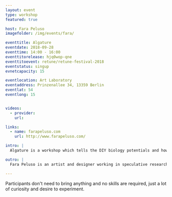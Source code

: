 ```yaml
---
layout: event
type: workshop
featured: true

host: Fara Peluso
imagefolder: /img/events/fara/

eventtitle: Algature
eventdate: 2018-09-28
eventtime: 14:00 - 16:00
eventtitorelease: hjq0wop-qne
eventtitoevent: retune/retune-festival-2018
eventstatus: singup
evnetcapacity: 15

eventlocation: Art Laboratory
eventaddress: Prinzenallee 34, 13359 Berlin
eventlat: 54
eventlong: 15


videos:
  - provider:
    url:

links:
  - name: farapeluso.com
    url: http://www.farapeluso.com/

intro: |
  Algature is a workshop which tells the DIY biology potentials and how it's possible to reinvent our future thanks to a speculative design methodology. This project will give the possibility to discover how many interesting aspects belong to one of the most important living organisms present on Earth, the photosynthetic algae and how we can start to have a meaningful relation with them. The participants, besides receiving theoretical notions, will learn how to start their own first indoor algae culture through the building of a DIY photobioreactor. Furthermore a general notion on what speculative design means and how it can help us reinvent our futures analyzing our contemporary problems will be given also. Algature wants to be part of an initiative with the purpose of raising new ways of thinking and considering the surrounding environment and how to consider Design, Art and Technology and analyzing their tools produced. It wants to take part of the dream of a sustainable future designed to help to repair our industrial disfigured landscapes. It would like to find a balance between the human needs and the desire to consume with the problem of limited resource of our planet, giving us the possibility to think that our machines should start to take life contributing to change our way to see the future.

outro: |
  Fara Peluso is an artist and designer working in speculative research and plays with how to connect the human being with nature, living organisms and biological processes in a deeper relationship. She’s constantly researching and taking inspiration from elements present in nature believing that it’s a great strategy for design with its geometrical structures and natural events. She looks at the relationship between the human being and its environment. Through the successful eradication of the concept that the human being is the most important living organism on earth, the hierarchies between us and nature are cancelled and we become more conscious and participative with our environment. Fara Peluso thinks that artists and designers have the role to raise critical questions, so she asks how the design of new tools with a speculative method can be applied in this way.

---
```


Participants don't need to bring anything and no skills are required, just a lot of curiosity and desire to experiment.
